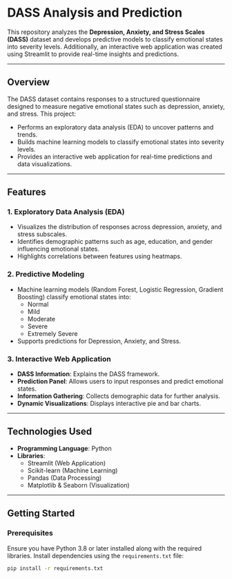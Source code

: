 # DASS Analysis and Prediction

This repository analyzes the **Depression, Anxiety, and Stress Scales (DASS)** dataset and develops predictive models to classify emotional states into severity levels. Additionally, an interactive web application was created using Streamlit to provide real-time insights and predictions.

---

## Overview

The DASS dataset contains responses to a structured questionnaire designed to measure negative emotional states such as depression, anxiety, and stress. This project:
- Performs an exploratory data analysis (EDA) to uncover patterns and trends.
- Builds machine learning models to classify emotional states into severity levels.
- Provides an interactive web application for real-time predictions and data visualizations.

---

## Features

### 1. Exploratory Data Analysis (EDA)
- Visualizes the distribution of responses across depression, anxiety, and stress subscales.
- Identifies demographic patterns such as age, education, and gender influencing emotional states.
- Highlights correlations between features using heatmaps.

### 2. Predictive Modeling
- Machine learning models (Random Forest, Logistic Regression, Gradient Boosting) classify emotional states into:
  - Normal
  - Mild
  - Moderate
  - Severe
  - Extremely Severe
- Supports predictions for Depression, Anxiety, and Stress.

### 3. Interactive Web Application
- **DASS Information**: Explains the DASS framework.
- **Prediction Panel**: Allows users to input responses and predict emotional states.
- **Information Gathering**: Collects demographic data for further analysis.
- **Dynamic Visualizations**: Displays interactive pie and bar charts.

---

## Technologies Used

- **Programming Language**: Python
- **Libraries**:
  - Streamlit (Web Application)
  - Scikit-learn (Machine Learning)
  - Pandas (Data Processing)
  - Matplotlib & Seaborn (Visualization)

---

## Getting Started

### Prerequisites
Ensure you have Python 3.8 or later installed along with the required libraries. Install dependencies using the `requirements.txt` file:

```bash
pip install -r requirements.txt
